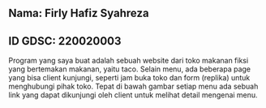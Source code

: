 ## Nama: Firly Hafiz Syahreza

## ID GDSC: 220020003

Program yang saya buat adalah sebuah website dari toko makanan fiksi yang bertemakan makanan, yaitu taco. Selain menu, ada beberapa page yang bisa client kunjungi, seperti jam buka toko dan form (replika) untuk menghubungi pihak toko. Tepat di bawah gambar setiap menu ada sebuah link yang dapat dikunjungi oleh client untuk melihat detail mengenai menu.
